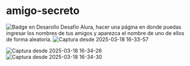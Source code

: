 # amigo-secreto
 ![Badge en Desarollo](https://img.shields.io/badge/ejercicio-ITSZ-red)
Desafío Alura, hacer una página en donde puedas ingresar 
los nombres de tus amigos y aparezca el nombre de uno de ellos de forma aleatoria.
![Captura desde 2025-03-18 16-33-57](https://github.com/user-attachments/assets/2e0503de-8b10-4450-a69c-b33dfa37a35e)

![Captura desde 2025-03-18 16-34-26](https://github.com/user-attachments/assets/c25f0bf7-df04-40ad-a193-dd40f1b37ca7)
![Captura desde 2025-03-18 16-34-30](https://github.com/user-attachments/assets/32cf5984-68c0-4c26-a616-35107aee2b26)
